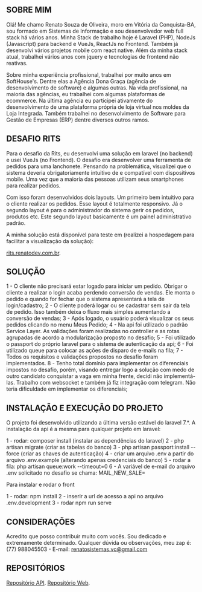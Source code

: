 ## SOBRE MIM

Olá! Me chamo Renato Souza de Oliveira, moro em Vitória da Conquista-BA, sou formado em Sistemas de Informação e sou desenvolvedor web full stack há vários anos. Minha Stack de trabalho hoje é Laravel (PHP), NodeJs (Javascript) para backend e VueJs, ReactJs no Frontend. Também já desenvolvi vários projetos mobile com react native. Além da minha stack atual, trabalhei vários anos com jquery e tecnologias de frontend não reativas.

Sobre minha experiência profissional, trabalhei por muito anos em SoftHouse's. Dentre elas a Agência Dona Graça (agência de desenvolvimento de software) e algumas outras. Na vida profissional, na maioria das agências, eu trabalhei com algumas plataformas de ecommerce. Na última agência eu participei ativamente do desenvolvimento de uma plataforma própria de loja virtual nos moldes da Loja Integrada. Também trabalhei no desenvolvimento de Software para Gestão de Empresas (ERP) dentre diversos outros ramos.

## DESAFIO RITS

Para o desafio da Rits, eu desenvolvi uma solução em laravel (no backend) e usei VueJs (no Frontend). O desafio era desenvolver uma ferramenta de pedidos para uma lanchonete. Pensando na problemática, visualizei que o sistema deveria obrigatoriamente intuitivo de e compatível com dispositivos mobile. Uma vez que a maioria das pessoas utilizam seus smartphones para realizar pedidos. 

Com isso foram desenvolvidos dois layouts. Um primeiro bem intuitivo para o cliente realizar os pedidos. Esse layout é totalmente responsivo. Já o segundo layout é para o administrador do sistema gerir os pedidos, produtos etc. Este segundo layout basicamente é um painel administrativo padrão.

A minha solução está disponível para teste em (realizei a hospedagem para facilitar a visualização da solução):

[rits.renatodev.com.br](http://rits.renatodev.com.br).

## SOLUÇÃO

1 - O cliente não precisará estar logado para iniciar um pedido. Obrigar o cliente a realizar o login acaba perdendo conversão de vendas. Ele monta o pedido e quando for fechar que o sistema apresentará a tela de login/cadastro;
2 - O cliente poderá logar ou se cadastrar sem sair da tela de pedido. Isso também deixa o fluxo mais simples aumentando a conversão de vendas;
3 - Após logado, o usuário poderá visualizar os seus pedidos clicando no menu Meus Pedido;
4 - Na api foi utilizado o padrão Service Layer. As validações foram realizadas no controller e as rotas agrupadas de acordo a modularização proposto no desafio;
5 - Foi utilizado o passport do próprio laravel para o sistema de autenticação da api;
6 - Foi utilizado queue para colocar as ações de disparo de e-mails na fila;
7 - Todos os requisitos e validações propostos no desafio foram implementados.
8 - Tenho total domínio para implementar os diferenciais impostos no desafio, porém, visando entregar logo a solução com medo de outro candidato conquistar a vaga em minha frente, decidi não implementá-las. Trabalho com websocket e também já fiz integração com telegram. Não teria dificuldade em implementar os diferenciais;

## INSTALAÇÃO E EXECUÇÃO DO PROJETO

O projeto foi desenvolvido utilizando a última versão estável do laravel 7.*. A instalação da api é a mesma para qualquer projeto em laravel:

1 - rodar: composer install (instalar as dependências do laravel)
2 - php artisan migrate (criar as tabelas do banco)
3 - php artisan passport:install --force (criar as chaves de autenticação)
4 - criar um arquivo .env a partir do arquivo .env.example (alterando apenas credenciais do banco)
5 - rodar a fila: php artisan queue:work --timeout=0
6 - A variável de e-mail do arquivo .env solicitado no desafio se chama: MAIL_NEW_SALE=

Para instalar e rodar o front

1 - rodar: npm install
2 - inserir a url de acesso a api no arquivo .env.development
3 - rodar npm run serve

## CONSIDERAÇÕES

Acredito que posso contribuir muito com vocês. Sou dedicado e extremamente determinado. Qualquer dúvida ou observações, meu zap é: (77) 988045503 - E-mail: renatosistemas.vc@gmail.com

## REPOSITÓRIOS

[Repositório API](https://github.com/renatosistemasvc/desafio-rits-api).
[Repositório Web](https://github.com/renatosistemasvc/desafio-rits-web).